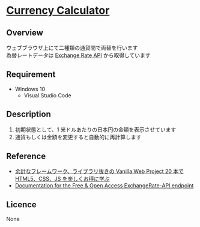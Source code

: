 # [Currency Calculator](./index.html)

## Overview

ウェブブラウザ上にて二種類の通貨間で両替を行います  
為替レートデータは [Exchange Rate API](https://www.exchangerate-api.com/) から取得しています

## Requirement

- Windows 10
  - Visual Studio Code

## Description

1. 初期状態として、1 米ドルあたりの日本円の金額を表示させています
1. 通貨もしくは金額を変更すると自動的に再計算します

## Reference

- [余計なフレームワーク、ライブラリ抜きの Vanilla Web Project 20 本で HTML5、CSS、JS を楽しくお得に学ぶ](https://qiita.com/e99h2121/items/2d5d6268df2bf061e7ed#exchange-rate)
- [Documentation for the Free & Open Access ExchangeRate-API endpoint](https://www.exchangerate-api.com/docs/free)

## Licence

None
